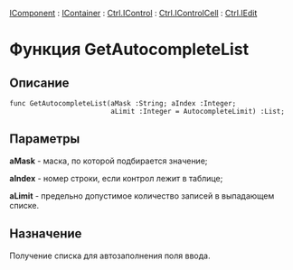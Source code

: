 ﻿---
Link: .Ctrl.IEdit.@GetAutocompleteList
---

[IComponent](topic:Com.Custom.ComClasses.IComponent.Default) :
[IContainer](topic:Com.Custom.ComClasses.IContainer.Default) :
[Ctrl.IControl](topic:Com.Custom.ComClasses.Ctrl.IControl.Default) :
[Ctrl.IControlCell](topic:Com.Custom.ComClasses.Ctrl.IControlCell.Default) :
[Ctrl.IEdit](Default)

# Функция GetAutocompleteList

## Описание

    func GetAutocompleteList(aMask :String; aIndex :Integer;
                             aLimit :Integer = AutocompleteLimit) :List;

## Параметры

**aMask** - маска, по которой подбирается значение;

**aIndex** -  номер строки, если контрол лежит в таблице;

**aLimit** - предельно допустимое количество записей в выпадающем списке.

## Назначение

Получение списка для автозаполнения поля ввода.